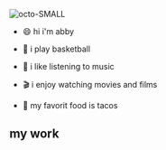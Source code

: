 ![octo-SMALL](https://github.com/abby-riley03/abby/assets/155670707/756c9798-36fe-48d2-8c50-80d09185bb69)
- :smile:	hi i'm abby
  
- :basketball:	i play basketball
  
- :musical_note:	i like listening to music

- :clapper:	i enjoy watching movies and films

- :taco: my favorit food is tacos
 ## my work
